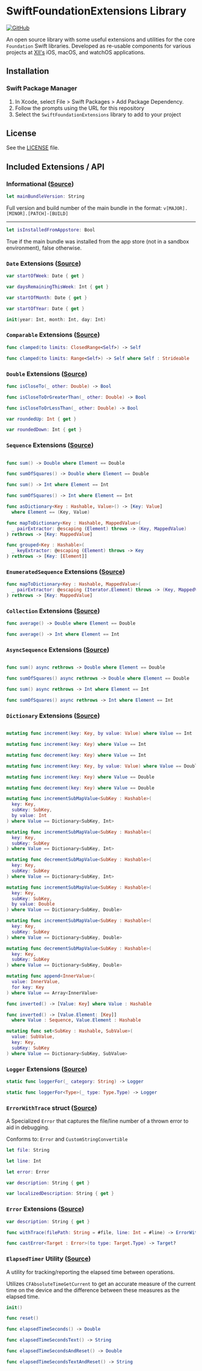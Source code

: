 # SwiftFoundationExtensions Library

[![GitHub](https://img.shields.io/github/license/xiiagency/SwiftFoundationExtensions?style=for-the-badge)](./LICENSE)

An open source library with some useful extensions and utilities for the core `Foundation`
Swift libraries. Developed as re-usable components for various projects at
[XII's](https://github.com/xiiagency) iOS, macOS, and watchOS applications.

## Installation

### Swift Package Manager

1. In Xcode, select File > Swift Packages > Add Package Dependency.
2. Follow the prompts using the URL for this repository
3. Select the `SwiftFoundationExtensions` library to add to your project

## License

See the [LICENSE](LICENSE) file.

## Included Extensions / API

### Informational ([Source](Sources/SwiftFoundationExtensions/Information/BundleInformation.swift))

```Swift
let mainBundleVersion: String
```

Full version and build number of the main bundle in the format: `v[MAJOR].[MINOR].[PATCH]-[BUILD]`

---

```Swift
let isInstalledFromAppstore: Bool
```

True if the main bundle was installed from the app store (not in a sandbox environment), false otherwise.

### `Date` Extensions ([Source](Sources/SwiftFoundationExtensions/Dates/Date%2BExtensions.swift))

```Swift
var startOfWeek: Date { get }

var daysRemainingThisWeek: Int { get }

var startOfMonth: Date { get }

var startOfYear: Date { get }

init(year: Int, month: Int, day: Int)
```

### `Comparable` Extensions ([Source](Sources/SwiftFoundationExtensions/Numeric/Comparable%2BExtensions.swift))

```Swift
func clamped(to limits: ClosedRange<Self>) -> Self

func clamped(to limits: Range<Self>) -> Self where Self : Strideable
```

### `Double` Extensions ([Source](Sources/SwiftFoundationExtensions/Numeric/Double%2BExtensions.swift))

```Swift
func isCloseTo(_ other: Double) -> Bool

func isCloseToOrGreaterThan(_ other: Double) -> Bool

func isCloseToOrLessThan(_ other: Double) -> Bool

var roundedUp: Int { get }

var roundedDown: Int { get }
```

### `Sequence` Extensions ([Source](Sources/SwiftFoundationExtensions/Collections/Sequence%2BExtensions.swift))

```Swift

func sum() -> Double where Element == Double

func sumOfSquares() -> Double where Element == Double

func sum() -> Int where Element == Int

func sumOfSquares() -> Int where Element == Int

func asDictionary<Key : Hashable, Value>() -> [Key: Value]
  where Element == (Key, Value)

func mapToDictionary<Key : Hashable, MappedValue>(
  _ pairExtractor: @escaping (Element) throws -> (Key, MappedValue)
) rethrows -> [Key: MappedValue]

func grouped<Key : Hashable>(
  _ keyExtractor: @escaping (Element) throws -> Key
) rethrows -> [Key: [Element]]
```

### `EnumeratedSequence` Extensions ([Source](Sources/SwiftFoundationExtensions/Collections/EnumeratedSequence%2BExtensions.swift))

```Swift
func mapToDictionary<Key : Hashable, MappedValue>(
  _ pairExtractor: @escaping (Iterator.Element) throws -> (Key, MappedValue)
) rethrows -> [Key: MappedValue]
```

### `Collection` Extensions ([Source](Sources/SwiftFoundationExtensions/Collections/Collection%2BExtensions.swift))

```Swift
func average() -> Double where Element == Double

func average() -> Int where Element == Int
```

### `AsyncSequence` Extensions ([Source](Sources/SwiftFoundationExtensions/Collections/AsyncSequence%2BExtensions.swift))

```Swift

func sum() async rethrows -> Double where Element == Double

func sumOfSquares() async rethrows -> Double where Element == Double

func sum() async rethrows -> Int where Element == Int

func sumOfSquares() async rethrows -> Int where Element == Int
```

### `Dictionary` Extensions ([Source](Sources/SwiftFoundationExtensions/Collections/Dictionary%2BExtensions.swift))

```Swift

mutating func increment(key: Key, by value: Value) where Value == Int

mutating func increment(key: Key) where Value == Int

mutating func decrement(key: Key) where Value == Int

mutating func increment(key: Key, by value: Value) where Value == Double

mutating func increment(key: Key) where Value == Double

mutating func decrement(key: Key) where Value == Double

mutating func incrementSubMapValue<SubKey : Hashable>(
  key: Key,
  subKey: SubKey,
  by value: Int
) where Value == Dictionary<SubKey, Int>

mutating func incrementSubMapValue<SubKey : Hashable>(
  key: Key,
  subKey: SubKey
) where Value == Dictionary<SubKey, Int>

mutating func decrementSubMapValue<SubKey : Hashable>(
  key: Key,
  subKey: SubKey
) where Value == Dictionary<SubKey, Int>

mutating func incrementSubMapValue<SubKey : Hashable>(
  key: Key,
  subKey: SubKey,
  by value: Double
) where Value == Dictionary<SubKey, Double>

mutating func incrementSubMapValue<SubKey : Hashable>(
  key: Key,
  subKey: SubKey
) where Value == Dictionary<SubKey, Double>

mutating func decrementSubMapValue<SubKey : Hashable>(
  key: Key,
  subKey: SubKey
) where Value == Dictionary<SubKey, Double>

mutating func append<InnerValue>(
  value: InnerValue,
  for key: Key
) where Value == Array<InnerValue>

func inverted() -> [Value: Key] where Value : Hashable

func inverted() -> [Value.Element: [Key]]
  where Value : Sequence, Value.Element : Hashable

mutating func set<SubKey : Hashable, SubValue>(
  value: SubValue,
  key: Key,
  subKey: SubKey
) where Value == Dictionary<SubKey, SubValue>
```

### `Logger` Extensions ([Source](Sources/SwiftFoundationExtensions/Logging/Logger%2BExtensions.swift))

```Swift
static func loggerFor(_ category: String) -> Logger

static func loggerFor<Type>(_ type: Type.Type) -> Logger
```

### `ErrorWithTrace` struct ([Source](Sources/SwiftFoundationExtensions/Logging/ErrorWithTrace.swift))

A Specialized `Error` that captures the file/line number of a thrown error to aid in debugging.

Conforms to: `Error` and `CustomStringConvertible`

```Swift
let file: String

let line: Int

let error: Error

var description: String { get }

var localizedDescription: String { get }
```

### `Error` Extensions ([Source](Sources/SwiftFoundationExtensions/Logging/Error%2BExtensions.swift))

```Swift
var description: String { get }

func withTrace(filePath: String = #file, line: Int = #line) -> ErrorWithTrace

func castError<Target : Error>(to type: Target.Type) -> Target?
```

### `ElapsedTimer` Utility ([Source](Sources/SwiftFoundationExtensions/Information/ElapsedTimer.swift))

A utility for tracking/reporting the elapsed time between operations.

Utilizes `CFAbsoluteTimeGetCurrent` to get an accurate measure of the current time on the device and the difference
between these measures as the elapsed time.

```Swift
init()

func reset()

func elapsedTimeSeconds() -> Double

func elapsedTimeSecondsText() -> String

func elapsedTimeSecondsAndReset() -> Double

func elapsedTimeSecondsTextAndReset() -> String
```
